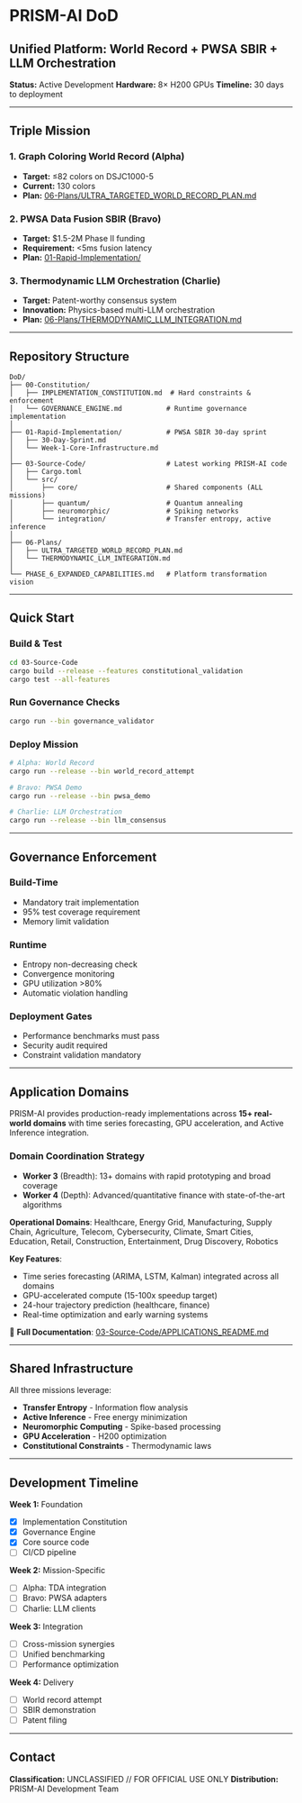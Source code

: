 # PRISM-AI DoD
## Unified Platform: World Record + PWSA SBIR + LLM Orchestration

**Status:** Active Development
**Hardware:** 8× H200 GPUs
**Timeline:** 30 days to deployment

---

## Triple Mission

### 1. Graph Coloring World Record (Alpha)
- **Target:** ≤82 colors on DSJC1000-5
- **Current:** 130 colors
- **Plan:** [06-Plans/ULTRA_TARGETED_WORLD_RECORD_PLAN.md](06-Plans/ULTRA_TARGETED_WORLD_RECORD_PLAN.md)

### 2. PWSA Data Fusion SBIR (Bravo)
- **Target:** $1.5-2M Phase II funding
- **Requirement:** <5ms fusion latency
- **Plan:** [01-Rapid-Implementation/](01-Rapid-Implementation/)

### 3. Thermodynamic LLM Orchestration (Charlie)
- **Target:** Patent-worthy consensus system
- **Innovation:** Physics-based multi-LLM orchestration
- **Plan:** [06-Plans/THERMODYNAMIC_LLM_INTEGRATION.md](06-Plans/THERMODYNAMIC_LLM_INTEGRATION.md)

---

## Repository Structure

```
DoD/
├── 00-Constitution/
│   ├── IMPLEMENTATION_CONSTITUTION.md  # Hard constraints & enforcement
│   └── GOVERNANCE_ENGINE.md           # Runtime governance implementation
│
├── 01-Rapid-Implementation/           # PWSA SBIR 30-day sprint
│   ├── 30-Day-Sprint.md
│   └── Week-1-Core-Infrastructure.md
│
├── 03-Source-Code/                    # Latest working PRISM-AI code
│   ├── Cargo.toml
│   └── src/
│       ├── core/                      # Shared components (ALL missions)
│       ├── quantum/                   # Quantum annealing
│       ├── neuromorphic/              # Spiking networks
│       └── integration/               # Transfer entropy, active inference
│
├── 06-Plans/
│   ├── ULTRA_TARGETED_WORLD_RECORD_PLAN.md
│   └── THERMODYNAMIC_LLM_INTEGRATION.md
│
└── PHASE_6_EXPANDED_CAPABILITIES.md   # Platform transformation vision
```

---

## Quick Start

### Build & Test
```bash
cd 03-Source-Code
cargo build --release --features constitutional_validation
cargo test --all-features
```

### Run Governance Checks
```bash
cargo run --bin governance_validator
```

### Deploy Mission
```bash
# Alpha: World Record
cargo run --release --bin world_record_attempt

# Bravo: PWSA Demo
cargo run --release --bin pwsa_demo

# Charlie: LLM Orchestration
cargo run --release --bin llm_consensus
```

---

## Governance Enforcement

### Build-Time
- Mandatory trait implementation
- 95% test coverage requirement
- Memory limit validation

### Runtime
- Entropy non-decreasing check
- Convergence monitoring
- GPU utilization >80%
- Automatic violation handling

### Deployment Gates
- Performance benchmarks must pass
- Security audit required
- Constraint validation mandatory

---

## Application Domains

PRISM-AI provides production-ready implementations across **15+ real-world domains** with time series forecasting, GPU acceleration, and Active Inference integration.

### Domain Coordination Strategy
- **Worker 3** (Breadth): 13+ domains with rapid prototyping and broad coverage
- **Worker 4** (Depth): Advanced/quantitative finance with state-of-the-art algorithms

**Operational Domains**:
Healthcare, Energy Grid, Manufacturing, Supply Chain, Agriculture, Telecom, Cybersecurity, Climate, Smart Cities, Education, Retail, Construction, Entertainment, Drug Discovery, Robotics

**Key Features**:
- Time series forecasting (ARIMA, LSTM, Kalman) integrated across all domains
- GPU-accelerated compute (15-100x speedup target)
- 24-hour trajectory prediction (healthcare, finance)
- Real-time optimization and early warning systems

📖 **Full Documentation**: [03-Source-Code/APPLICATIONS_README.md](03-Source-Code/APPLICATIONS_README.md)

---

## Shared Infrastructure

All three missions leverage:
- **Transfer Entropy** - Information flow analysis
- **Active Inference** - Free energy minimization
- **Neuromorphic Computing** - Spike-based processing
- **GPU Acceleration** - H200 optimization
- **Constitutional Constraints** - Thermodynamic laws

---

## Development Timeline

**Week 1:** Foundation
- [x] Implementation Constitution
- [x] Governance Engine
- [x] Core source code
- [ ] CI/CD pipeline

**Week 2:** Mission-Specific
- [ ] Alpha: TDA integration
- [ ] Bravo: PWSA adapters
- [ ] Charlie: LLM clients

**Week 3:** Integration
- [ ] Cross-mission synergies
- [ ] Unified benchmarking
- [ ] Performance optimization

**Week 4:** Delivery
- [ ] World record attempt
- [ ] SBIR demonstration
- [ ] Patent filing

---

## Contact

**Classification:** UNCLASSIFIED // FOR OFFICIAL USE ONLY
**Distribution:** PRISM-AI Development Team
